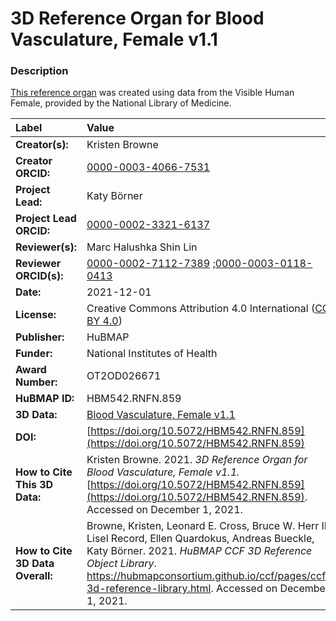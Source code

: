 # 3D Reference Organ for Blood Vasculature, Female v1.1

### Description
[This reference organ](https://hubmapconsortium.github.io/ccf/pages/ccf-3d-reference-library.html) was created using data from the Visible Human Female, provided by the National Library of Medicine.

| Label | Value |
| :------------- |:-------------|
| **Creator(s):** | Kristen Browne |
| **Creator ORCID:** | [0000-0003-4066-7531](https://orcid.org/0000-0003-4066-7531) |
| **Project Lead:** | Katy B&ouml;rner |
| **Project Lead ORCID:** | [0000-0002-3321-6137](https://orcid.org/0000-0002-3321-6137) |
| **Reviewer(s):** | Marc Halushka  Shin Lin
| **Reviewer ORCID(s):** |[0000-0002-7112-7389](https://doi.org/10.5072/0000-0002-7112-7389) ;[0000-0003-0118-0413](https://doi.org/10.5072/0000-0003-0118-0413)
| **Date:** | 2021-12-01 |
| **License:** | Creative Commons Attribution 4.0 International ([CC BY 4.0](https://creativecommons.org/licenses/by/4.0/)) |
| **Publisher:** | HuBMAP |
| **Funder:** | National Institutes of Health |
| **Award Number:** | OT2OD026671 |
| **HuBMAP ID:** | HBM542.RNFN.859 |
| **3D Data:** | [Blood Vasculature, Female v1.1](https://hubmapconsortium.github.io/ccf-releases/v1.1/models/VH_F_Blood_Vasculature.glb)|
| **DOI:** | [https://doi.org/10.5072/HBM542.RNFN.859](https://doi.org/10.5072/HBM542.RNFN.859) |
| **How to Cite This 3D Data:** | Kristen Browne. 2021. *3D Reference Organ for Blood Vasculature, Female v1.1.* [https://doi.org/10.5072/HBM542.RNFN.859](https://doi.org/10.5072/HBM542.RNFN.859). Accessed on December 1, 2021. |
| **How to Cite 3D Data Overall:** | Browne, Kristen, Leonard E. Cross, Bruce W. Herr II, Lisel Record, Ellen Quardokus, Andreas Bueckle, Katy B&ouml;rner. 2021. *HuBMAP CCF 3D Reference Object Library*. https://hubmapconsortium.github.io/ccf/pages/ccf-3d-reference-library.html. Accessed on December 1, 2021. |
